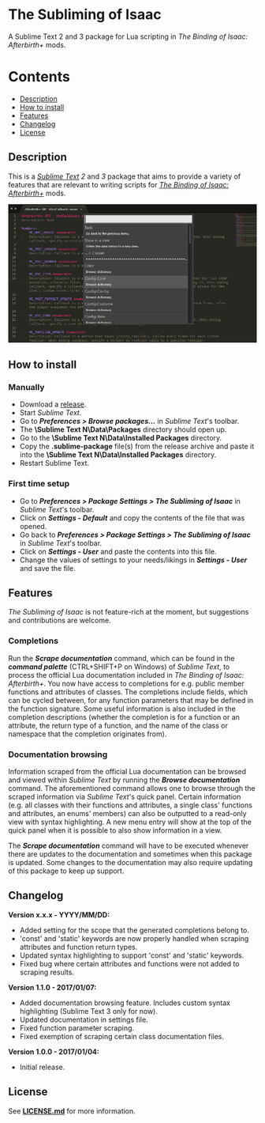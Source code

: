 **The Subliming of Isaac**
==

A Sublime Text 2 and 3 package for Lua scripting in *The Binding of Isaac: Afterbirth+* mods.

# **Contents**
- [Description](#description)
- [How to install](#how-to-install)
- [Features](#features)
- [Changelog](#changelog)
- [License](#license)

## **Description**
This is a [*Sublime Text*](https://www.sublimetext.com/) *2* and *3* package that aims to provide a variety of features that are relevant to writing scripts for [*The Binding of Isaac: Afterbirth+*](http://bindingofisaac.com/) mods.

![Example](Resources/documentation-browsing.png)

## **How to install**

### **Manually**
- Download a [release](https://github.com/Kapiainen/The-Subliming-Of-Isaac/releases).
- Start *Sublime Text*.
- Go to ***Preferences > Browse packages...*** in *Sublime Text*'s toolbar.
- The **\Sublime Text N\Data\Packages** directory should open up.
- Go to the **\Sublime Text N\Data\Installed Packages** directory.
- Copy the **.sublime-package** file(s) from the release archive and paste it into the **\Sublime Text N\Data\Installed Packages** directory.
- Restart Sublime Text.

### **First time setup**
- Go to ***Preferences > Package Settings > The Subliming of Isaac*** in *Sublime Text*'s toolbar.
- Click on ***Settings - Default*** and copy the contents of the file that was opened.
- Go back to ***Preferences > Package Settings > The Subliming of Isaac*** in *Sublime Text*'s toolbar.
- Click on ***Settings - User*** and paste the contents into this file.
- Change the values of settings to your needs/likings in ***Settings - User*** and save the file.

## **Features**
*The Subliming of Isaac* is not feature-rich at the moment, but suggestions and contributions are welcome.

### **Completions**
Run the ***Scrape documentation*** command, which can be found in the ***command palette*** (CTRL+SHIFT+P on Windows) of *Sublime Text*, to process the official Lua documentation included in *The Binding of Isaac: Afterbirth+*. You now have access to completions for e.g. public member functions and attributes of classes. The completions include fields, which can be cycled between, for any function parameters that may be defined in the function signature. Some useful information is also included in the completion descriptions (whether the completion is for a function or an attribute, the return type of a function, and the name of the class or namespace that the completion originates from).

### **Documentation browsing**
Information scraped from the official Lua documentation can be browsed and viewed within *Sublime Text* by running the ***Browse documentation*** command. The aforementioned command allows one to browse through the scraped information via *Sublime Text*'s quick panel. Certain information (e.g. all classes with their functions and attributes, a single class' functions and attributes, an enums' members) can also be outputted to a read-only view with syntax highlighting. A new menu entry will show at the top of the quick panel when it is possible to also show information in a view.

The ***Scrape documentation*** command will have to be executed whenever there are updates to the documentation and sometimes when this package is updated. Some changes to the documentation may also require updating of this package to keep up support.

## **Changelog**
**Version x.x.x - YYYY/MM/DD:**
- Added setting for the scope that the generated completions belong to.
- 'const' and 'static' keywords are now properly handled when scraping attributes and function return types.
- Updated syntax highlighting to support 'const' and 'static' keywords.
- Fixed bug where certain attributes and functions were not added to scraping results.

**Version 1.1.0 - 2017/01/07:**
- Added documentation browsing feature. Includes custom syntax highlighting (Sublime Text 3 only for now).
- Updated documentation in settings file.
- Fixed function parameter scraping.
- Fixed exemption of scraping certain class documentation files.

**Version 1.0.0 - 2017/01/04:**
- Initial release.

## **License**
See [**LICENSE.md**](LICENSE.md) for more information.
